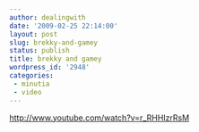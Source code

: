 ```yaml
---
author: dealingwith
date: '2009-02-25 22:14:00'
layout: post
slug: brekky-and-gamey
status: publish
title: brekky and gamey
wordpress_id: '2948'
categories:
 - minutia
 - video
---
```


http://www.youtube.com/watch?v=r_RHHIzrRsM

